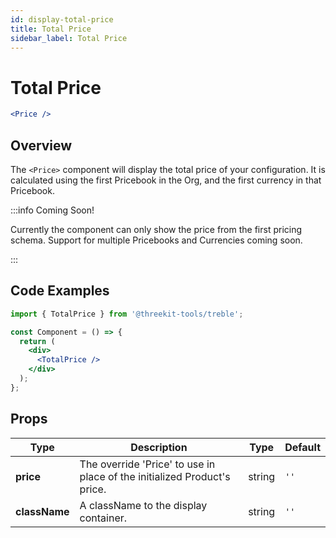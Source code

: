 ```yaml
---
id: display-total-price
title: Total Price
sidebar_label: Total Price
---
```


# Total Price

```jsx
<Price />
```

## Overview

The `<Price>` component will display the total price of your configuration. It is calculated using the first Pricebook in the Org, and the first currency in that Pricebook.

<!-- It is built using the [usePrice() hook](#use-price). -->

:::info Coming Soon!

Currently the component can only show the price from the first pricing schema. Support for multiple Pricebooks and Currencies coming soon.

:::

## Code Examples

```jsx
import { TotalPrice } from '@threekit-tools/treble';

const Component = () => {
  return (
    <div>
      <TotalPrice />
    </div>
  );
};
```

## Props

| Type          | Description                                                              | Type   | Default |
| ------------- | ------------------------------------------------------------------------ | ------ | ------- |
| **price**     | The override 'Price' to use in place of the initialized Product's price. | string | `''`    |
| **className** | A className to the display container.                                    | string | `''`    |
